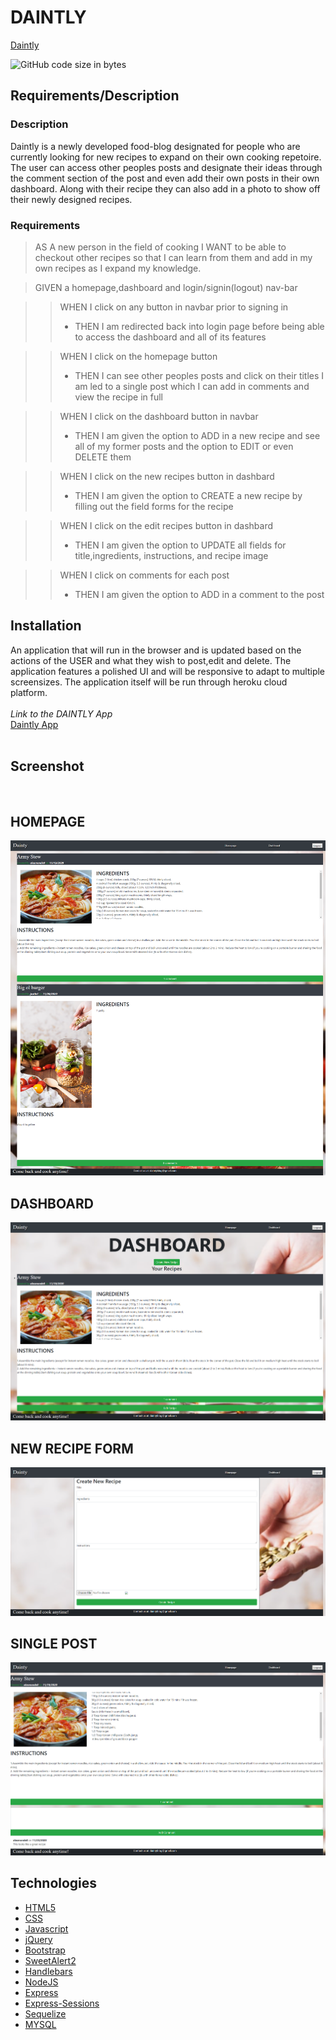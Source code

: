 # DAINTLY

[Daintly](https://dainty-1.herokuapp.com/)

![GitHub code size in bytes](https://img.shields.io/github/languages/code-size/aznjp/project-dos)

## Requirements/Description

### Description
Daintly is a newly developed food-blog designated for people who are currently looking for new recipes to expand on their own cooking repetoire. The user can access other peoples posts and designate their ideas through the comment section of the post and even add their own posts in their own dashboard. Along with their recipe they can also add in a photo to show off their newly designed recipes.

### Requirements
>AS A new person in the field of cooking
I WANT to be able to checkout other recipes so that I can learn from them and add in my own recipes as I expand my knowledge.

>GIVEN a homepage,dashboard and login/signin(logout) nav-bar

>>WHEN I click on any button in navbar prior to signing in
>> + THEN I am redirected back into login page before being able to access the dashboard and all of its features 

>>WHEN I click on the homepage button
>> + THEN I can see other peoples posts and click on their titles I am led to a single post which I can add in comments and view the recipe in full

>>WHEN I click on the dashboard button in navbar
>> + THEN I am given the option to ADD in a new recipe and see all of my former posts and the option to EDIT or even DELETE them

>>WHEN I click on the new recipes button in dashbard
>> + THEN I am given the option to CREATE a new recipe by filling out the field forms for the recipe

>>WHEN I click on the edit recipes button in dashbard
>> + THEN I am given the option to UPDATE all fields for title,ingredients, instructions, and recipe image

>>WHEN I click on comments for each post
>> + THEN I am given the option to ADD in a comment to the post

## Installation

An application that will run in the browser and is updated based on the actions of the USER and what they wish to post,edit and delete. The application features a polished UI and will be responsive to adapt to multiple screensizes. The application itself will be run through heroku cloud platform.
<br>
<br>
*Link to the DAINTLY App* <br>
[Daintly App](https://dainty-1.herokuapp.com/)
<br>
<br>

## Screenshot
<BR>

## HOMEPAGE
![Daintly](./public/images/screenshot1.png)
<br>

## DASHBOARD
![Daintly](./public/images/screenshot2.png)
<br>

## NEW RECIPE FORM
![Daintly](./public/images/screenshot3.png)
<br>

## SINGLE POST
![Daintly](./public/images/screenshot4.png)
<br>


## Technologies

* [HTML5](https://developer.mozilla.org/en-US/docs/Web/Guide/HTML/HTML5)
* [CSS](https://developer.mozilla.org/en-US/docs/Web/CSS)
* [Javascript](https://developer.mozilla.org/en-US/docs/Web/JavaScript)
* [jQuery](https://jquery.com/)
* [Bootstrap](https://getbootstrap.com/)
* [SweetAlert2](https://sweetalert2.github.io/)
* [Handlebars](https://handlebarsjs.com/)
* [NodeJS](https://nodejs.org/en/)
* [Express](https://expressjs.com/)
* [Express-Sessions](https://www.npmjs.com/package/express-session)
* [Sequelize](https://sequelize.org/master/index.html)
* [MYSQL](https://www.mysql.com/)
